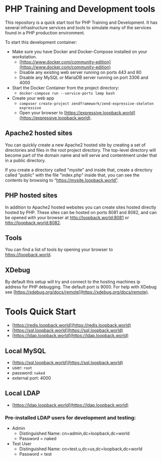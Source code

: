 # PHP Training and Development tools

This repository is a quick start tool for PHP Training and Development.  It has several infrastructure services and 
tools to simulate many of the services found in a PHP production environment.

To start this development container:

* Make sure you have Docker and Docker-Compose installed on your workstation.
    * [https://www.docker.com/community-edition](https://www.docker.com/community-edition)
    * Disable any existing web server running on ports 443 and 80
    * Disable any MySQL or MariaDB server running on port 3306 and 4000
* Start the Docker Container from the project directory:
    * `docker-compose run --service-ports lamp bash`
* Create your web app
    * `composer create-project zendframework/zend-expressive-skeleton expressive`
    * Open your browser to [https://expressive.loopback.world](https://expressive.loopback.world).

## Apache2 hosted sites

You can quickly create a new Apache2 hosted site by creating a set of directories and files in the root project 
directory.  The top-level directory will become part of the domain name and will serve and contentment under that in a 
public directory.

If you create a directory called "mysite" and inside that, create a directory called "public" with the file "index.php" 
inside that, you can see the contents by browsing to “https://mysite.loopback.world”.

## PHP hosted sites

In addition to Apache2 hosted websites you can create sites hosted directly hosted by PHP.  These sites can be hosted 
on ports 8081 and 8082, and can be opened with your browser at http://loopback.world:8081 or http://loopback.world:8082.

## Tools

You can find a list of tools by opening your browser to https://loopback.world.

## XDebug

By default this setup will try and connect to the hosting machines ip address for PHP debugging.  The default port is 
9000.  For help with XDebug see [https://xdebug.org/docs/remote](https://xdebug.org/docs/remote).

# Tools Quick Start

 * [https://redis.loopback.world](https://redis.loopback.world) 
 * [https://sql.loopback.world](https://sql.loopback.world) 
 * [https://ldap.loopback.world](https://ldap.loopback.world)
 
## Local MySQL
 
 * [https://sql.loopback.world](https://sql.loopback.world)
 * user: `root`
 * password: `naked`
 * external port: 4000
 
## Local LDAP

 * [https://ldap.loopback.world](https://ldap.loopback.world)
 
### Pre-installed LDAP users for development and testing:

 * Admin
    * Distinguished Name: cn=admin,dc=loopback,dc=world
    * Password = naked
 * Test User
    * Distinguished Name: cn=test.u,dc=us,dc=loopback,dc=world
    * Password = test
